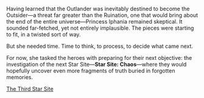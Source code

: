 <!-- title: Princess Iphania -->
<!-- status: Alive -->

Having learned that the Outlander was inevitably destined to become the Outsider—a threat far greater than the Ruination, one that would bring about the end of the entire universe—Princess Iphania remained skeptical. It sounded far-fetched, yet not entirely implausible. The pieces were starting to fit, in a twisted sort of way.

But she needed time. Time to think, to process, to decide what came next.

For now, she tasked the heroes with preparing for their next objective: the investigation of the next Star Site—**Star Site: Chaos**—where they would hopefully uncover even more fragments of truth buried in forgotten memories.

[The Third Star Site](#embed:https://www.youtube.com/live/wCysZh57Hcc?si=KMP3qEYRgLTbpBuq&t=11516)